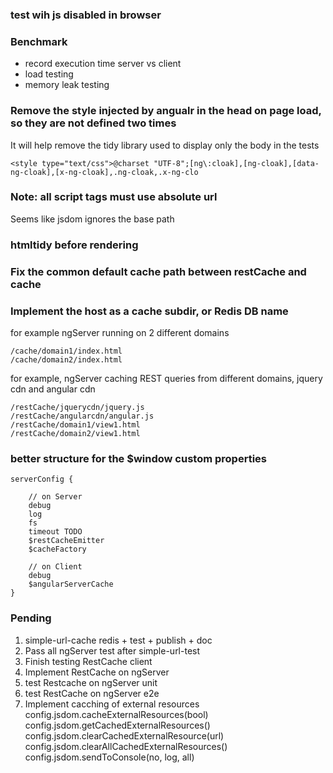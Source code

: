 ### test wih js disabled in browser

### Benchmark

- record execution time server vs client
- load testing
- memory leak testing

### Remove the style injected by angualr in the head on page load, so they are not defined two times

It will help remove the tidy library used to display only the body in the tests

```
<style type="text/css">@charset "UTF-8";[ng\:cloak],[ng-cloak],[data-ng-cloak],[x-ng-cloak],.ng-cloak,.x-ng-clo
```

### Note: all script tags must use absolute url
Seems like jsdom ignores the base path


### htmltidy before rendering
 
 
### Fix the common default cache path between restCache and cache

### Implement the host as a cache subdir, or Redis DB name

for example ngServer running on 2 different domains

    /cache/domain1/index.html
    /cache/domain2/index.html
    
for example, ngServer caching REST queries from different domains, jquery cdn and angular cdn

    /restCache/jquerycdn/jquery.js
    /restCache/angularcdn/angular.js
    /restCache/domain1/view1.html
    /restCache/domain2/view1.html
        
### better structure for the $window custom properties 

    serverConfig {
        
        // on Server   
        debug
        log
        fs
        timeout TODO
        $restCacheEmitter
        $cacheFactory
        
        // on Client
        debug       
        $angularServerCache                
    }

### Pending

1. simple-url-cache redis + test + publish + doc
2. Pass all ngServer test after simple-url-test
3. Finish testing RestCache client
4. Implement RestCache on  ngServer
5. test Restcache on ngServer unit
6. test RestCache on ngServer e2e
7. Implement cacching of external resources
    config.jsdom.cacheExternalResources(bool)
    config.jsdom.getCachedExternalResources()
    config.jsdom.clearCachedExternalResource(url)
    config.jsdom.clearAllCachedExternalResources()
    config.jsdom.sendToConsole(no, log, all)
    
    
